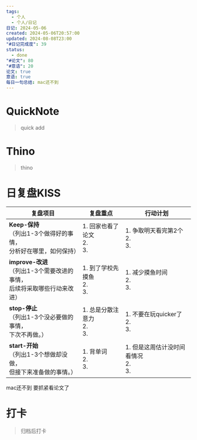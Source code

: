 ```yaml
---
tags:
  - 个人
  - 个人/日记
日记: 2024-05-06
created: 2024-05-06T20:57:00
updated: 2024-08-08T23:00
"#日记完成度": 39
status:
  - done
"#论文": 80
"#意语": 20
论文: true
意语: true
每日一句总结: mac还不到
---
```

# QuickNote
> quick add

# Thino
> thino

# 日复盘KISS
| **复盘项目**                                             | **复盘重点**                 | **行动计划**                      |
| ---------------------------------------------------- | ------------------------ | ----------------------------- |
| **Keep-保持**<br>（列出1-3个做得好的事情，<br>   分析好在哪里，如何保持）     | 1.  回家也看了论文<br>2. <br>3. | 1.  争取明天看完第2个<br>2. <br>3.    |
| **improve-改进**<br>（列出1-3个需要改进的事情，<br>  后续将采取哪些行动来改进） | 1.  到了学校先摸鱼<br>2. <br>3. | 1.  减少摸鱼时间<br>2. <br>3.       |
| **stop-停止**<br>（列出1-3个没必要做的事情，<br>下次不再做。）            | 1.  总是分散注意力<br>2. <br>3. | 1.  不要在玩quicker了<br>2. <br>3. |
| **start-开始**<br>（列出1-3个想做却没做，<br>但接下来准备做的事情。）        | 1.  背单词<br>2. <br>3.     | 1.  但是这周估计没时间看情况<br>2. <br>3. |

mac还不到
要抓紧看论文了

# 打卡
> 归档后打卡



